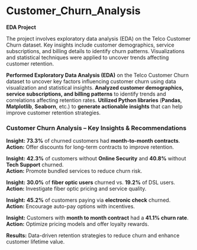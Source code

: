 # Customer_Churn_Analysis
**EDA Project**

The project involves exploratory data analysis (EDA) on the Telco Customer Churn dataset. Key insights include customer demographics, service subscriptions, and billing details to identify churn patterns. Visualizations and statistical techniques were applied to uncover trends affecting customer retention.

**Performed Exploratory Data Analysis (EDA)** on the Telco Customer Churn dataset to uncover key factors influencing customer churn using data visualization and statistical insights.
**Analyzed customer demographics, service subscriptions, and billing patterns** to identify trends and correlations affecting retention rates.
**Utilized Python libraries** (**Pandas**, **Matplotlib**, **Seaborn**, etc.) to **generate actionable insights** that can help improve customer retention strategies.

### **Customer Churn Analysis – Key Insights & Recommendations**  

 **Insight:** **73.3%** of churned customers had **month-to-month contracts**.  
 **Action:** Offer discounts for long-term contracts to improve retention.  

 **Insight:** **42.3%** of customers without **Online Security** and **40.8%** without **Tech Support** churned.  
 **Action:** Promote bundled services to reduce churn risk.  

 **Insight:** **30.0%** of **fiber optic users** churned vs. **19.2%** of DSL users.  
 **Action:** Investigate fiber optic pricing and service quality.  

 **Insight:** **45.2%** of customers paying via **electronic check** churned.  
 **Action:** Encourage auto-pay options with incentives.  

 **Insight:** Customers with **month to month contract** had a **41.1% churn rate**.  
 **Action:** Optimize pricing models and offer loyalty rewards.  

**Results:** Data-driven retention strategies to reduce churn and enhance customer lifetime value.
